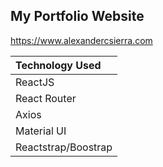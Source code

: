## My Portfolio Website

https://www.alexandercsierra.com



|Technology Used|
|:-------------|
|ReactJS|
|React Router|
|Axios|
|Material UI |
|Reactstrap/Boostrap|
